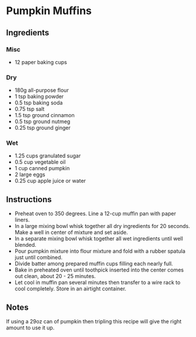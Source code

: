 # Pumpkin Muffins

## Ingredients

### Misc

- 12 paper baking cups

### Dry

- 180g all-purpose flour
- 1 tsp baking powder
- 0.5 tsp baking soda
- 0.75 tsp salt
- 1.5 tsp ground cinnamon
- 0.5 tsp ground nutmeg
- 0.25 tsp ground ginger

### Wet

- 1.25 cups granulated sugar
- 0.5 cup vegetable oil
- 1 cup canned pumpkin
- 2 large eggs
- 0.25 cup apple juice or water

## Instructions

- Preheat oven to 350 degrees. Line a 12-cup muffin pan with paper liners.
- In a large mixing bowl whisk together all dry ingredients for 20 seconds. Make a well in center of mixture and set aside.
- In a separate mixing bowl whisk together all wet ingredients until well blended.
- Pour pumpkin mixture into flour mixture and fold with a rubber spatula just until combined.
- Divide batter among prepared muffin cups filling each nearly full.
- Bake in preheated oven until toothpick inserted into the center comes out clean, about 20 - 25 minutes.
- Let cool in muffin pan several minutes then transfer to a wire rack to cool completely. Store in an airtight container.

## Notes

If using a 29oz can of pumpkin then tripling this recipe will give the right amount to use it up.
